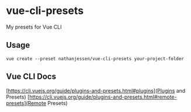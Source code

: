 # vue-cli-presets
My presets for Vue CLI

## Usage
```vue create --preset nathanjessen/vue-cli-presets your-project-folder```

## Vue CLI Docs
[https://cli.vuejs.org/guide/plugins-and-presets.html#plugins](Plugins and Presets)
[https://cli.vuejs.org/guide/plugins-and-presets.html#remote-presets](Remote Presets)

